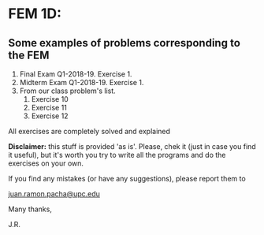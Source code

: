 # FEM 1D: 
## Some examples of problems corresponding to the FEM

1. Final Exam Q1-2018-19. Exercise 1.
1. Midterm Exam Q1-2018-19. Exercise 1.
1. From our class problem's list.
    1. Exercise 10
    1. Exercise 11
    1. Exercise 12

All exercises are completely solved  and explained

**Disclaimer:** this stuff is provided 'as is'. Please, chek it (just in case 
you find it useful), but it's worth you try to write all the programs and do the
exercises on your own.

If you find any mistakes (or have any suggestions), please report them to 

juan.ramon.pacha@upc.edu 

Many thanks,

J.R.
